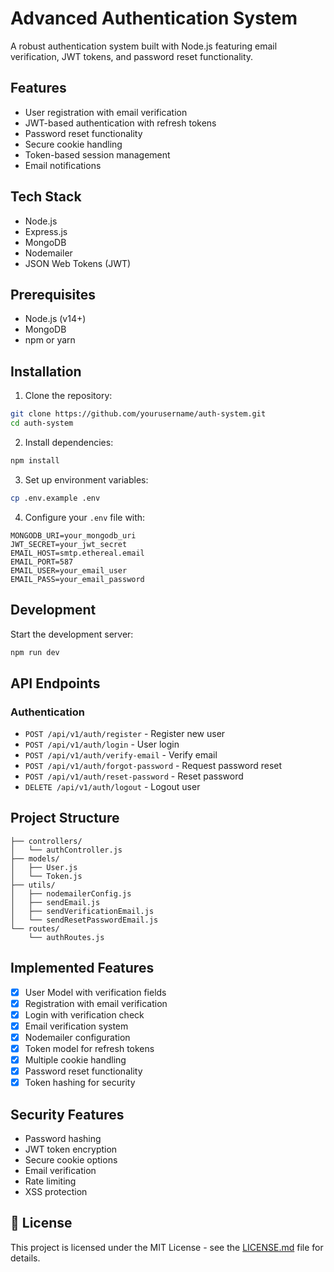 # Advanced Authentication System

A robust authentication system built with Node.js featuring email verification, JWT tokens, and password reset functionality.

## Features

- User registration with email verification
- JWT-based authentication with refresh tokens
- Password reset functionality
- Secure cookie handling
- Token-based session management
- Email notifications

## Tech Stack

- Node.js
- Express.js 
- MongoDB
- Nodemailer
- JSON Web Tokens (JWT)

## Prerequisites

- Node.js (v14+)
- MongoDB
- npm or yarn

## Installation

1. Clone the repository:
```bash
git clone https://github.com/yourusername/auth-system.git
cd auth-system
```

2. Install dependencies:
```bash
npm install
```

3. Set up environment variables:
```bash
cp .env.example .env
```

4. Configure your `.env` file with:
```env
MONGODB_URI=your_mongodb_uri
JWT_SECRET=your_jwt_secret
EMAIL_HOST=smtp.ethereal.email
EMAIL_PORT=587
EMAIL_USER=your_email_user
EMAIL_PASS=your_email_password
```

## Development

Start the development server:
```bash
npm run dev
```

## API Endpoints

### Authentication
- `POST /api/v1/auth/register` - Register new user
- `POST /api/v1/auth/login` - User login
- `POST /api/v1/auth/verify-email` - Verify email
- `POST /api/v1/auth/forgot-password` - Request password reset
- `POST /api/v1/auth/reset-password` - Reset password
- `DELETE /api/v1/auth/logout` - Logout user

## Project Structure

```
├── controllers/
│   └── authController.js
├── models/
│   ├── User.js
│   └── Token.js
├── utils/
│   ├── nodemailerConfig.js
│   ├── sendEmail.js
│   ├── sendVerificationEmail.js
│   └── sendResetPasswordEmail.js
└── routes/
    └── authRoutes.js
```

## Implemented Features

- [x] User Model with verification fields
- [x] Registration with email verification
- [x] Login with verification check
- [x] Email verification system
- [x] Nodemailer configuration
- [x] Token model for refresh tokens
- [x] Multiple cookie handling
- [x] Password reset functionality
- [x] Token hashing for security

## Security Features

- Password hashing
- JWT token encryption
- Secure cookie options
- Email verification
- Rate limiting
- XSS protection


## 📄 License

This project is licensed under the MIT License - see the [LICENSE.md](LICENSE.md) file for details.
